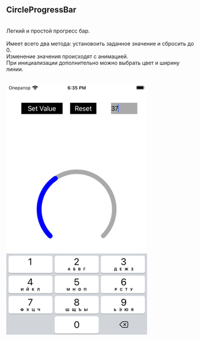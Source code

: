 ## CircleProgressBar
<br />
Легкий и простой прогресс бар. <br /><br />
Имеет всего два метода: установоить заданное значение и сбросить до 0.<br />
Изменение значения происходят с анимацией.<br />
При инициализации дополнительно можно выбрать цвет и ширину линии.<br /><br />

![](https://github.com/planitu/circleProgressBar/blob/main/Screen%201.png?raw=true)
